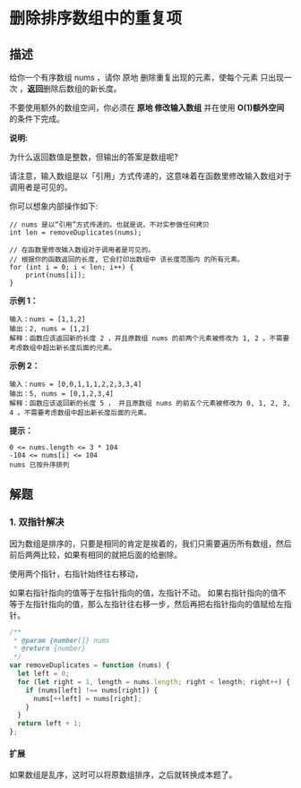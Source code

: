 # 删除排序数组中的重复项

## 描述

给你一个有序数组 nums ，请你 原地 删除重复出现的元素，使每个元素 只出现一次 ，**返回**删除后数组的新长度。

不要使用额外的数组空间，你必须在 **原地 修改输入数组** 并在使用 **O(1)额外空间** 的条件下完成。

**说明:**

为什么返回数值是整数，但输出的答案是数组呢?

请注意，输入数组是以「引用」方式传递的，这意味着在函数里修改输入数组对于调用者是可见的。

你可以想象内部操作如下:

```
// nums 是以“引用”方式传递的。也就是说，不对实参做任何拷贝
int len = removeDuplicates(nums);

// 在函数里修改输入数组对于调用者是可见的。
// 根据你的函数返回的长度, 它会打印出数组中 该长度范围内 的所有元素。
for (int i = 0; i < len; i++) {
    print(nums[i]);
}
```

**示例 1：**

```
输入：nums = [1,1,2]
输出：2, nums = [1,2]
解释：函数应该返回新的长度 2 ，并且原数组 nums 的前两个元素被修改为 1, 2 。不需要考虑数组中超出新长度后面的元素。
```

**示例 2：**

```
输入：nums = [0,0,1,1,1,2,2,3,3,4]
输出：5, nums = [0,1,2,3,4]
解释：函数应该返回新的长度 5 ， 并且原数组 nums 的前五个元素被修改为 0, 1, 2, 3, 4 。不需要考虑数组中超出新长度后面的元素。
```

**提示：**

```
0 <= nums.length <= 3 * 104
-104 <= nums[i] <= 104
nums 已按升序排列
```

## 解题

### 1. 双指针解决

因为数组是排序的，只要是相同的肯定是挨着的，我们只需要遍历所有数组，然后前后两两比较，如果有相同的就把后面的给删除。

使用两个指针，右指针始终往右移动，

如果右指针指向的值等于左指针指向的值，左指针不动。
如果右指针指向的值不等于左指针指向的值，那么左指针往右移一步，然后再把右指针指向的值赋给左指针。

```js
/**
 * @param {number[]} nums
 * @return {number}
 */
var removeDuplicates = function (nums) {
  let left = 0;
  for (let right = 1, length = nums.length; right < length; right++) {
    if (nums[left] !== nums[right]) {
      nums[++left] = nums[right];
    }
  }
  return left + 1;
};
```

#### 扩展

如果数组是乱序，这时可以将原数组排序，之后就转换成本题了。
